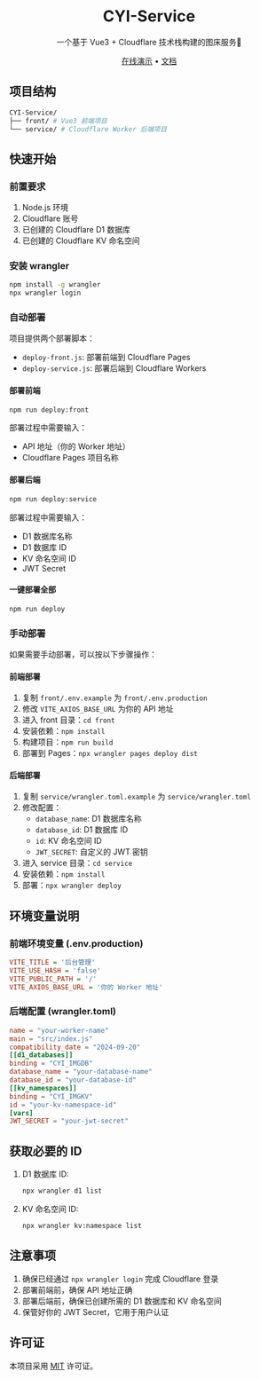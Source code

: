 <h1 align="center">CYI-Service</h1>

<p align="center">
  一个基于 Vue3 + Cloudflare 技术栈构建的图床服务🎉
</p>

<p align="center">
  <a href="https://cyi.lmyself.ggff.net">在线演示</a> •
  <a href="https://kfcgw50.me">文档</a>
</p>

## 项目结构
```bash
CYI-Service/
├── front/ # Vue3 前端项目
└── service/ # Cloudflare Worker 后端项目
```


## 快速开始

### 前置要求

1. Node.js 环境
2. Cloudflare 账号
3. 已创建的 Cloudflare D1 数据库
4. 已创建的 Cloudflare KV 命名空间

### 安装 wrangler
```bash
npm install -g wrangler
npx wrangler login
```

### 自动部署

项目提供两个部署脚本：
- `deploy-front.js`: 部署前端到 Cloudflare Pages
- `deploy-service.js`: 部署后端到 Cloudflare Workers

#### 部署前端
```bash
npm run deploy:front
```

部署过程中需要输入：
- API 地址（你的 Worker 地址）
- Cloudflare Pages 项目名称

#### 部署后端
```bash
npm run deploy:service
```

部署过程中需要输入：
- D1 数据库名称
- D1 数据库 ID
- KV 命名空间 ID
- JWT Secret

#### 一键部署全部
```bash
npm run deploy
```

### 手动部署

如果需要手动部署，可以按以下步骤操作：

#### 前端部署

1. 复制 `front/.env.example` 为 `front/.env.production`
2. 修改 `VITE_AXIOS_BASE_URL` 为你的 API 地址
3. 进入 front 目录：`cd front`
4. 安装依赖：`npm install`
5. 构建项目：`npm run build`
6. 部署到 Pages：`npx wrangler pages deploy dist`

#### 后端部署

1. 复制 `service/wrangler.toml.example` 为 `service/wrangler.toml`
2. 修改配置：
   - `database_name`: D1 数据库名称
   - `database_id`: D1 数据库 ID
   - `id`: KV 命名空间 ID
   - `JWT_SECRET`: 自定义的 JWT 密钥
3. 进入 service 目录：`cd service`
4. 安装依赖：`npm install`
5. 部署：`npx wrangler deploy`

## 环境变量说明

### 前端环境变量 (.env.production)
```ini
VITE_TITLE = '后台管理'
VITE_USE_HASH = 'false'
VITE_PUBLIC_PATH = '/'
VITE_AXIOS_BASE_URL = '你的 Worker 地址'
```

### 后端配置 (wrangler.toml)
```toml
name = "your-worker-name"
main = "src/index.js"
compatibility_date = "2024-09-20"
[[d1_databases]]
binding = "CYI_IMGDB"
database_name = "your-database-name"
database_id = "your-database-id"
[[kv_namespaces]]
binding = "CYI_IMGKV"
id = "your-kv-namespace-id"
[vars]
JWT_SECRET = "your-jwt-secret"
```

## 获取必要的 ID

1. D1 数据库 ID:
   ```bash
   npx wrangler d1 list
   ```

2. KV 命名空间 ID:
   ```bash
   npx wrangler kv:namespace list
   ```

## 注意事项

1. 确保已经通过 `npx wrangler login` 完成 Cloudflare 登录
2. 部署前端前，确保 API 地址正确
3. 部署后端前，确保已创建所需的 D1 数据库和 KV 命名空间
4. 保管好你的 JWT Secret，它用于用户认证

## 许可证

本项目采用 [MIT](LICENSE) 许可证。
